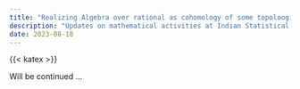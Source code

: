 ```yaml
---
title: "Realizing Algebra over rational as cohomology of some topoloogical space"
description: "Updates on mathematical activities at Indian Statistical Institute, Bangalore"
date: 2023-08-18
---
```


{{< katex >}}

Will be continued ... 